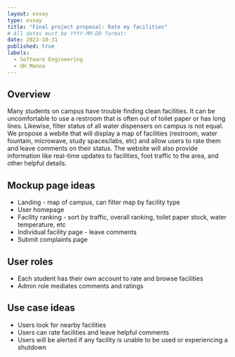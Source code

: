 ```yaml
---
layout: essay
type: essay
title: "Final project proposal: Rate my facilities"
# All dates must be YYYY-MM-DD format!
date: 2023-10-31
published: true
labels:
  - Software Engineering
  - UH Manoa
---
```


## Overview

Many students on campus have trouble finding clean facilities. It can be uncomfortable to use a restroom that is often out of toilet paper or has long lines. Likewise, filter status of all water dispensers on campus is not equal. We propose a webite that will display a map of facilities (restroom, water fountain, microwave, study spaces/labs, etc) and allow users to rate them and leave comments on their status. The website will also provide information like real-time updates to facilities, foot traffic to the area, and other helpful details.

## Mockup page ideas

- Landing - map of campus, can filter map by facility type
- User homepage
- Facility ranking - sort by traffic, overall ranking, toilet paper stock, water temperature, etc
- Individual facility page - leave comments
- Submit complaints page

## User roles

- Each student has their own account to rate and browse facilities
- Admin role mediates comments and ratings

## Use case ideas

- Users look for nearby facilities
- Users can rate facilities and leave helpful comments
- Users will be alerted if any facility is unable to be used or experiencing a shutdown
